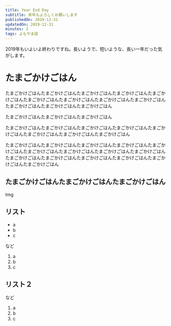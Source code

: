 ```yaml
---
title: Year End Day
subtitle: 来年もよろしくお願いします
publishedOn: 2019-12-31
updatedOn: 2019-12-31
minutes: 2
tags: よもやま話
---
```


2019年もいよいよ終わりですね。長いようで、短いような、長い一年だった気がします。

# たまごかけごはん

たまごかけごはんたまごかけごはんたまごかけごはんたまごかけごはんたまごかけごはんたまごかけごはんたまごかけごはんたまごかけごはんたまごかけごはんたまごかけごはんたまごかけごはんたまごかけごはん

たまごかけごはんたまごかけごはんたまごかけごはん

たまごかけごはんたまごかけごはんたまごかけごはんたまごかけごはんたまごかけごはんたまごかけごはんたまごかけごはんたまごかけごはん

たまごかけごはんたまごかけごはんたまごかけごはんたまごかけごはんたまごかけごはんたまごかけごはんたまごかけごはんたまごかけごはんたまごかけごはんたまごかけごはんたまごかけごはんたまごかけごはんたまごかけごはんたまごかけごはんたまごかけごはん

## たまごかけごはんたまごかけごはんたまごかけごはん

tmg

## リスト

- a
- b
- c

など

1. a
2. b
3. c

## リスト２

など

1. a
2. b
3. c
